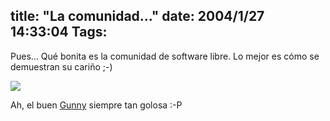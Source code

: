 title: "La comunidad..."
date: 2004/1/27 14:33:04
Tags: 
---
<p>Pues&#8230; Qué bonita es la comunidad de software libre. Lo mejor es cómo se demuestran su cariño ;-)

</p>
<img src="http://web.archive.org/web/20040128181544/http://damog.net/files/gunny.jpg"/><p>

Ah, el buen <a href="http://web.archive.org/web/20040128181544/http://www.gwolf.cx/">Gunny</a> siempre tan golosa :-P </p>
